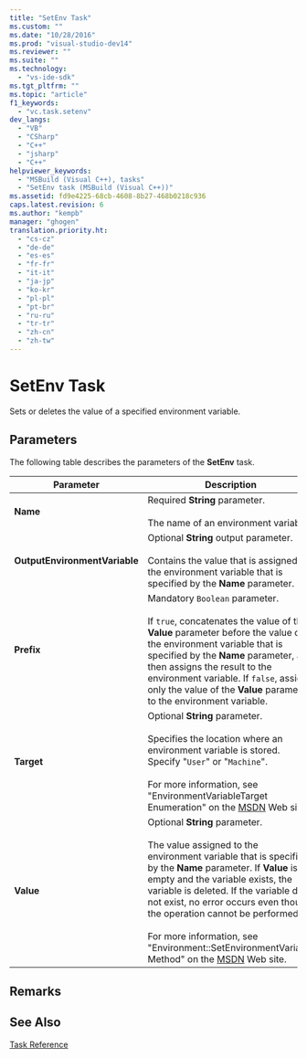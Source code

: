 ```yaml
---
title: "SetEnv Task"
ms.custom: ""
ms.date: "10/28/2016"
ms.prod: "visual-studio-dev14"
ms.reviewer: ""
ms.suite: ""
ms.technology: 
  - "vs-ide-sdk"
ms.tgt_pltfrm: ""
ms.topic: "article"
f1_keywords: 
  - "vc.task.setenv"
dev_langs: 
  - "VB"
  - "CSharp"
  - "C++"
  - "jsharp"
  - "C++"
helpviewer_keywords: 
  - "MSBuild (Visual C++), tasks"
  - "SetEnv task (MSBuild (Visual C++))"
ms.assetid: fd9e4225-68cb-4608-8b27-468b0218c936
caps.latest.revision: 6
ms.author: "kempb"
manager: "ghogen"
translation.priority.ht: 
  - "cs-cz"
  - "de-de"
  - "es-es"
  - "fr-fr"
  - "it-it"
  - "ja-jp"
  - "ko-kr"
  - "pl-pl"
  - "pt-br"
  - "ru-ru"
  - "tr-tr"
  - "zh-cn"
  - "zh-tw"
---
```

# SetEnv Task
Sets or deletes the value of a specified environment variable.  
  
## Parameters  
 The following table describes the parameters of the **SetEnv** task.  
  
|Parameter|Description|  
|---------------|-----------------|  
|**Name**|Required **String** parameter.<br /><br /> The name of an environment variable.|  
|**OutputEnvironmentVariable**|Optional **String** output parameter.<br /><br /> Contains the value that is assigned to the environment variable that is specified by the **Name** parameter.|  
|**Prefix**|Mandatory `Boolean` parameter.<br /><br /> If `true`, concatenates the value of the **Value** parameter before the value of the environment variable that is specified by the **Name** parameter, and then assigns the result to the environment variable. If `false`, assigns only the value of the **Value** parameter to the environment variable.|  
|**Target**|Optional **String** parameter.<br /><br /> Specifies the location where an environment variable is stored. Specify "`User`" or "`Machine`".<br /><br /> For more information, see "EnvironmentVariableTarget Enumeration" on the [MSDN](http://go.microsoft.com/fwlink/?LinkId=737) Web site.|  
|**Value**|Optional **String** parameter.<br /><br /> The value assigned to the environment variable that is specified by the **Name** parameter. If **Value** is empty and the variable exists, the variable is deleted. If the variable does not exist, no error occurs even though the operation cannot be performed.<br /><br /> For more information, see "Environment::SetEnvironmentVariable Method" on the [MSDN](http://go.microsoft.com/fwlink/?LinkId=737) Web site.|  
  
## Remarks  
  
## See Also  
 [Task Reference](../msbuild/msbuild-task-reference.md)
